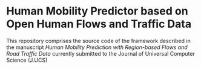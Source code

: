 # Human Mobility Predictor based on Open Human Flows and Traffic Data

This repository comprises the source code of the framework described in the manuscript *Human Mobility Prediction with Region-based Flows and Road Traffic Data* currently submitted to the Journal of Universal Computer Science (J.UCS)

